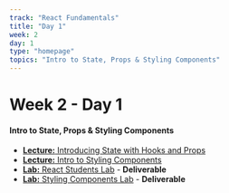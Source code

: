 ```yaml
---
track: "React Fundamentals"
title: "Day 1"
week: 2
day: 1
type: "homepage"
topics: "Intro to State, Props & Styling Components"
---
```



# Week 2 - Day 1

#### Intro to State, Props & Styling Components
- [**Lecture:** Introducing State with Hooks and Props](/react-fundamentals/week-2/day-1/lecture-materials/introducing-state-with-hooks-and-props)
- [**Lecture:** Intro to Styling Components](/react-fundamentals/week-2/day-1/lecture-materials/intro-to-styling-components/)
- [**Lab:** React Students Lab](/react-fundamentals/week-2/day-1/labs/react-students-lab/) - **Deliverable**
- [**Lab:** Styling Components Lab](/react-fundamentals/week-2/day-1/labs/styling-components-lab/) - **Deliverable**

<!-- 

<br>
<br>
<hr>
<br>
<br>

#### Lesson Recordings

- [**Intro to State and Props**]()
- [**Intro to Styling React Components**]() 

-->
